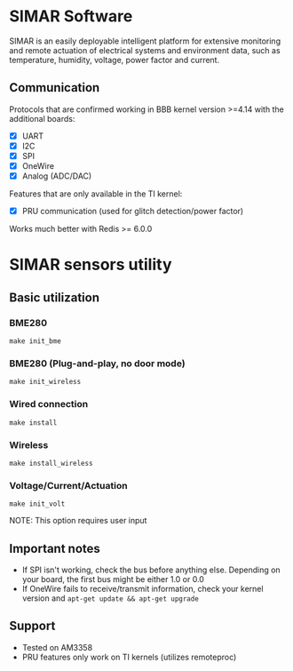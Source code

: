 # SIMAR Software

SIMAR is an easily deployable intelligent platform for extensive monitoring and remote actuation of electrical systems and environment data, such as temperature, humidity, voltage, power factor and current. 

## Communication

Protocols that are confirmed working in BBB kernel version >=4.14 with the additional boards:
- [x] UART
- [x] I2C
- [x] SPI
- [x] OneWire
- [x] Analog (ADC/DAC)

Features that are only available in the TI kernel:
- [x] PRU communication (used for glitch detection/power factor)

Works much better with Redis >= 6.0.0

# SIMAR sensors utility 

## Basic utilization

### BME280
``` 
make init_bme
```

### BME280 (Plug-and-play, no door mode)
``` 
make init_wireless
```

### Wired connection
```
make install
``` 

### Wireless
```
make install_wireless
```

### Voltage/Current/Actuation
```
make init_volt
```

NOTE: This option requires user input

## Important notes
- If SPI isn't working, check the bus before anything else. Depending on your board, the first bus might be either 1.0 or 0.0
- If OneWire fails to receive/transmit information, check your kernel version and `apt-get update && apt-get upgrade`

## Support
- Tested on AM3358
- PRU features only work on TI kernels (utilizes remoteproc)
